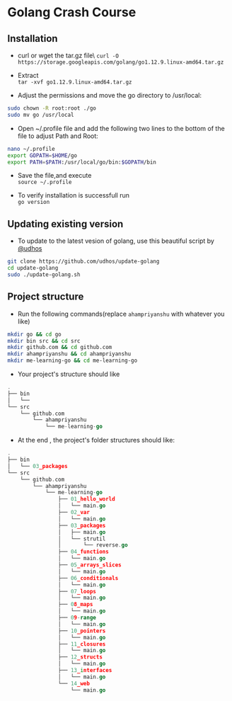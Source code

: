 # Golang Crash Course

## Installation

* curl or wget the tar.gz file\ 
``curl -O https://storage.googleapis.com/golang/go1.12.9.linux-amd64.tar.gz``

* Extract\
``tar -xvf go1.12.9.linux-amd64.tar.gz``

* Adjust the permissions and move the go directory to /usr/local:
```bash
sudo chown -R root:root ./go
sudo mv go /usr/local
```

* Open ~/.profile file and add the following two lines to the bottom of the file to adjust Path and Root:

```bash
nano ~/.profile
export GOPATH=$HOME/go
export PATH=$PATH:/usr/local/go/bin:$GOPATH/bin
```
* Save the file,and execute\
``source ~/.profile``

* To verify installation is successfull run\
``go version``

## Updating existing version

* To update to the latest vesion of golang, use this beautiful script by [@udhos](https://github.com/udhos)
```bash
git clone https://github.com/udhos/update-golang
cd update-golang
sudo ./update-golang.sh
```

## Project structure

* Run the following commands(replace ``ahampriyanshu`` with whatever you like)
```bash
mkdir go && cd go
mkdir bin src && cd src
mkdir github.com && cd github.com
mkdir ahampriyanshu && cd ahampriyanshu 
mkdir me-learning-go && cd me-learning-go
```
* Your project's structure should like
```go
.
├── bin
│   └── 
└── src
    └── github.com
        └── ahampriyanshu
            └── me-learning-go
```

* At the end , the project's folder structures should like:
```go
.
├── bin
│   └── 03_packages
└── src
    └── github.com
        └── ahampriyanshu
            └── me-learning-go
                ├── 01_hello_world
                │   └── main.go
                ├── 02_var
                │   └── main.go
                ├── 03_packages
                │   ├── main.go
                │   └── strutil
                │       └── reverse.go
                ├── 04_functions
                │   └── main.go
                ├── 05_arrays_slices
                │   └── main.go
                ├── 06_conditionals
                │   └── main.go
                ├── 07_loops
                │   └── main.go
                ├── 08_maps
                │   └── main.go
                ├── 09-range
                │   └── main.go
                ├── 10_pointers
                │   └── main.go
                ├── 11_closures
                │   └── main.go
                ├── 12_structs
                │   └── main.go
                ├── 13_interfaces
                │   └── main.go
                └── 14_web
                    └── main.go
```